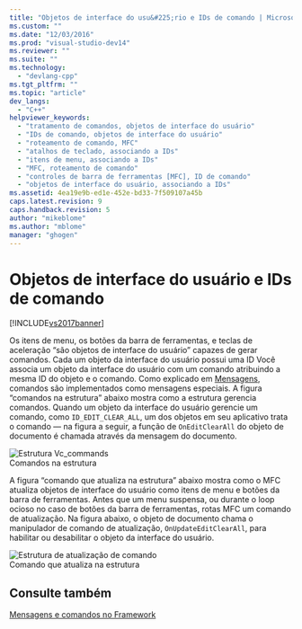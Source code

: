 ```yaml
---
title: "Objetos de interface do usu&#225;rio e IDs de comando | Microsoft Docs"
ms.custom: ""
ms.date: "12/03/2016"
ms.prod: "visual-studio-dev14"
ms.reviewer: ""
ms.suite: ""
ms.technology: 
  - "devlang-cpp"
ms.tgt_pltfrm: ""
ms.topic: "article"
dev_langs: 
  - "C++"
helpviewer_keywords: 
  - "tratamento de comandos, objetos de interface do usuário"
  - "IDs de comando, objetos de interface do usuário"
  - "roteamento de comando, MFC"
  - "atalhos de teclado, associando a IDs"
  - "itens de menu, associando a IDs"
  - "MFC, roteamento de comando"
  - "controles de barra de ferramentas [MFC], ID de comando"
  - "objetos de interface do usuário, associando a IDs"
ms.assetid: 4ea19e9b-ed1e-452e-bd33-7f509107a45b
caps.latest.revision: 9
caps.handback.revision: 5
author: "mikeblome"
ms.author: "mblome"
manager: "ghogen"
---
```

# Objetos de interface do usu&#225;rio e IDs de comando
[!INCLUDE[vs2017banner](../assembler/inline/includes/vs2017banner.md)]

Os itens de menu, os botões da barra de ferramentas, e teclas de aceleração “são objetos de interface do usuário” capazes de gerar comandos.  Cada um objeto da interface do usuário possui uma ID  Você associa um objeto da interface do usuário com um comando atribuindo a mesma ID do objeto e o comando.  Como explicado em [Mensagens](../mfc/messages.md), comandos são implementados como mensagens especiais.  A figura “comandos na estrutura” abaixo mostra como a estrutura gerencia comandos.  Quando um objeto da interface do usuário gerencie um comando, como `ID_EDIT_CLEAR_ALL`, um dos objetos em seu aplicativo trata o comando — na figura a seguir, a função de `OnEditClearAll` do objeto de documento é chamada através da mensagem do documento.  
  
 ![Estrutura Vc&#95;commands](../mfc/media/vc385p1.png "vc385P1")  
Comandos na estrutura  
  
 A figura “comando que atualiza na estrutura” abaixo mostra como o MFC atualiza objetos de interface do usuário como itens de menu e botões da barra de ferramentas.  Antes que um menu suspensa, ou durante o loop ocioso no caso de botões da barra de ferramentas, rotas MFC um comando de atualização.  Na figura abaixo, o objeto de documento chama o manipulador de comando de atualização, `OnUpdateEditClearAll`, para habilitar ou desabilitar o objeto da interface do usuário.  
  
 ![Estrutura de atualização de comando](../Image/vc385P2.png "vc385P2")  
Comando que atualiza na estrutura  
  
## Consulte também  
 [Mensagens e comandos no Framework](../mfc/messages-and-commands-in-the-framework.md)